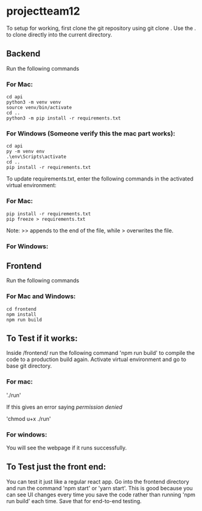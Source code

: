 # projectteam12

To setup for working, first clone the git repository using git clone <git url> .
Use the . to clone directly into the current directory.


## Backend
Run the following commands

### For Mac:
    cd api
    python3 -m venv venv
    source venv/bin/activate
    cd ..
    python3 -m pip install -r requirements.txt

### For Windows (Someone verify this the mac part works):
    cd api
    py -m venv env
    .\env\Scripts\activate
    cd ..
    pip install -r requirements.txt


To update requirements.txt, enter the following commands in the activated virtual environment:

### For Mac:
    pip install -r requirements.txt
    pip freeze > requirements.txt

Note: >> appends to the end of the file, while > overwrites the file.

### For Windows:


## Frontend
Run the following commands

### For Mac and Windows:
    cd frontend
    npm install
    npm run build


## To Test if it works:
Inside /frontend/ run the following command 'npm run build' to compile the code to a production build again.
Activate virtual environment and go to base git directory.

### For mac:
'./run'

If this gives an error saying *permission denied*

'chmod u+x ./run'

### For windows:

<Insert equivalent commands>

You will see the webpage if it runs successfully.

## To Test just the front end:
You can test it just like a regular react app. Go into the frontend directory and run the command 'npm start' or 'yarn start'. This is good because you can see UI changes every time you save the code rather than running 'npm run build' each time. Save that for end-to-end testing.